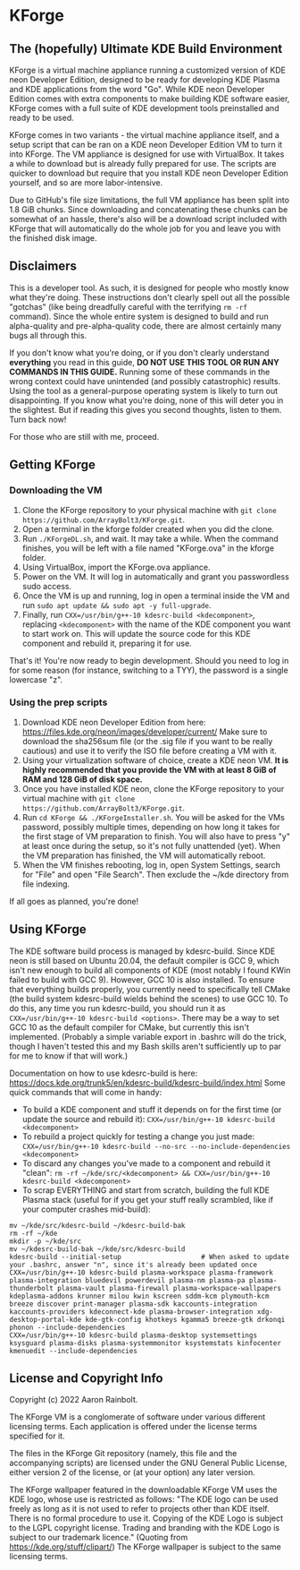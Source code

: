 # KForge

## The (hopefully) Ultimate KDE Build Environment

KForge is a virtual machine appliance running a customized version of KDE neon Developer Edition, designed to be ready for developing KDE Plasma and KDE applications from the word "Go". While KDE neon Developer Edition comes with extra components to make building KDE software easier, KForge comes with a full suite of KDE development tools preinstalled and ready to be used.

KForge comes in two variants - the virtual machine appliance itself, and a setup script that can be ran on a KDE neon Developer Edition VM to turn it into KForge. The VM appliance is designed for use with VirtualBox. It takes a while to download but is already fully prepared for use. The scripts are quicker to download but require that you install KDE neon Developer Edition yourself, and so are more labor-intensive.

Due to GitHub's file size limitations, the full VM appliance has been split into 1.8 GiB chunks. Since downloading and concatenating these chunks can be somewhat of an hassle, there's also will be a download script included with KForge that will automatically do the whole job for you and leave you with the finished disk image.

## Disclaimers

This is a developer tool. As such, it is designed for people who mostly know what they're doing. These instructions don't clearly spell out all the possible "gotchas" (like being dreadfully careful with the terrifying `rm -rf` command). Since the whole entire system is designed to build and run alpha-quality and pre-alpha-quality code, there are almost certainly many bugs all through this.

If you don't know what you're doing, or if you don't clearly understand **everything** you read in this guide, **DO NOT USE THIS TOOL OR RUN ANY COMMANDS IN THIS GUIDE.** Running some of these commands in the wrong context could have unintended (and possibly catastrophic) results. Using the tool as a general-purpose operating system is likely to turn out disappointing. If you know what you're doing, none of this will deter you in the slightest. But if reading this gives you second thoughts, listen to them. Turn back now!

For those who are still with me, proceed.

## Getting KForge

### Downloading the VM

1. Clone the KForge repository to your physical machine with `git clone https://github.com/ArrayBolt3/KForge.git`.
2. Open a terminal in the kforge folder created when you did the clone.
3. Run `./KForgeDL.sh`, and wait. It may take a while. When the command finishes, you will be left with a file named "KForge.ova" in the kforge folder.
4. Using VirtualBox, import the KForge.ova appliance.
5. Power on the VM. It will log in automatically and grant you passwordless sudo access.
6. Once the VM is up and running, log in open a terminal inside the VM and run `sudo apt update && sudo apt -y full-upgrade`.
7. Finally, run `CXX=/usr/bin/g++-10 kdesrc-build <kdecomponent>`, replacing `<kdecomponent>` with the name of the KDE component you want to start work on. This will update the source code for this KDE component and rebuild it, preparing it for use.

That's it! You're now ready to begin development. Should you need to log in for some reason (for instance, switching to a TYY), the password is a single lowercase "z".

### Using the prep scripts

1. Download KDE neon Developer Edition from here: https://files.kde.org/neon/images/developer/current/ Make sure to download the sha256sum file (or the .sig file if you want to be really cautious) and use it to verify the ISO file before creating a VM with it.
2. Using your virtualization software of choice, create a KDE neon VM. **It is highly recommended that you provide the VM with at least 8 GiB of RAM and 128 GiB of disk space.**
3. Once you have installed KDE neon, clone the KForge repository to your virtual machine with `git clone https://github.com/ArrayBolt3/KForge.git`.
4. Run `cd KForge && ./KForgeInstaller.sh`. You will be asked for the VMs password, possibly multiple times, depending on how long it takes for the first stage of VM preparation to finish. You will also have to press "y" at least once during the setup, so it's not fully unattended (yet). When the VM preparation has finished, the VM will automatically reboot.
5. When the VM finishes rebooting, log in, open System Settings, search for "File" and open "File Search". Then exclude the ~/kde directory from file indexing.

If all goes as planned, you're done!

## Using KForge

The KDE software build process is managed by kdesrc-build. Since KDE neon is still based on Ubuntu 20.04, the default compiler is GCC 9, which isn't new enough to build all components of KDE (most notably I found KWin failed to build with GCC 9). However, GCC 10 is also installed. To ensure that everything builds properly, you currently need to specifically tell CMake (the build system kdesrc-build wields behind the scenes) to use GCC 10. To do this, any time you run kdesrc-build, you should run it as `CXX=/usr/bin/g++-10 kdesrc-build <options>`. There may be a way to set GCC 10 as the default compiler for CMake, but currently this isn't implemented. (Probably a simple variable export in .bashrc will do the trick, though I haven't tested this and my Bash skills aren't sufficiently up to par for me to know if that will work.)

Documentation on how to use kdesrc-build is here: https://docs.kde.org/trunk5/en/kdesrc-build/kdesrc-build/index.html Some quick commands that will come in handy:

* To build a KDE component and stuff it depends on for the first time (or update the source and rebuild it): `CXX=/usr/bin/g++-10 kdesrc-build <kdecomponent>`
* To rebuild a project quickly for testing a change you just made: `CXX=/usr/bin/g++-10 kdesrc-build --no-src --no-include-dependencies <kdecomponent>`
* To discard any changes you've made to a component and rebuild it "clean": `rm -rf ~/kde/src/<kdecomponent> && CXX=/usr/bin/g++-10 kdesrc-build <kdecomponent>`
* To scrap EVERYTHING and start from scratch, building the full KDE Plasma stack (useful for if you get your stuff really scrambled, like if your computer crashes mid-build):

```
mv ~/kde/src/kdesrc-build ~/kdesrc-build-bak  
rm -rf ~/kde  
mkdir -p ~/kde/src  
mv ~/kdesrc-build-bak ~/kde/src/kdesrc-build  
kdesrc-build --initial-setup                    # When asked to update your .bashrc, answer "n", since it's already been updated once  
CXX=/usr/bin/g++-10 kdesrc-build plasma-workspace plasma-framework plasma-integration bluedevil powerdevil plasma-nm plasma-pa plasma-thunderbolt plasma-vault plasma-firewall plasma-workspace-wallpapers kdeplasma-addons krunner milou kwin kscreen sddm-kcm plymouth-kcm breeze discover print-manager plasma-sdk kaccounts-integration kaccounts-providers kdeconnect-kde plasma-browser-integration xdg-desktop-portal-kde kde-gtk-config khotkeys kgamma5 breeze-gtk drkonqi phonon --include-dependencies  
CXX=/usr/bin/g++-10 kdesrc-build plasma-desktop systemsettings ksysguard plasma-disks plasma-systemmonitor ksystemstats kinfocenter kmenuedit --include-dependencies  
```

## License and Copyright Info

Copyright (c) 2022 Aaron Rainbolt.

The KForge VM is a conglomerate of software under various different licensing terms. Each application is offered under the license terms specified for it.

The files in the KForge Git repository (namely, this file and the accompanying scripts) are licensed under the GNU General Public License, either version 2 of the license, or (at your option) any later version.

The KForge wallpaper featured in the downloadable KForge VM uses the KDE logo, whose use is restricted as follows: "The KDE logo can be used freely as long as it is not used to refer to projects other than KDE itself. There is no formal procedure to use it. Copying of the KDE Logo is subject to the LGPL copyright license. Trading and branding with the KDE Logo is subject to our trademark licence." (Quoting from https://kde.org/stuff/clipart/) The KForge wallpaper is subject to the same licensing terms.
